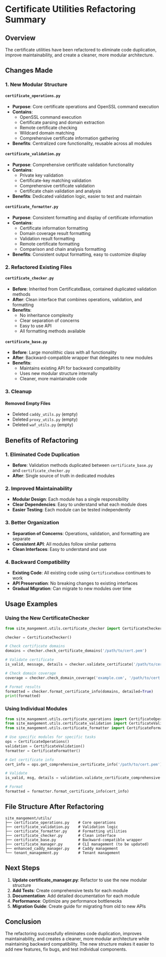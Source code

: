 # Certificate Utilities Refactoring Summary

## Overview
The certificate utilities have been refactored to eliminate code duplication, improve maintainability, and create a cleaner, more modular architecture.

## Changes Made

### 1. New Modular Structure

#### `certificate_operations.py`
- **Purpose**: Core certificate operations and OpenSSL command execution
- **Contains**: 
  - OpenSSL command execution
  - Certificate parsing and domain extraction
  - Remote certificate checking
  - Wildcard domain matching
  - Comprehensive certificate information gathering
- **Benefits**: Centralized core functionality, reusable across all modules

#### `certificate_validation.py`
- **Purpose**: Comprehensive certificate validation functionality
- **Contains**:
  - Private key validation
  - Certificate-key matching validation
  - Comprehensive certificate validation
  - Certificate chain validation and analysis
- **Benefits**: Dedicated validation logic, easier to test and maintain

#### `certificate_formatter.py`
- **Purpose**: Consistent formatting and display of certificate information
- **Contains**:
  - Certificate information formatting
  - Domain coverage result formatting
  - Validation result formatting
  - Remote certificate formatting
  - Comparison and chain analysis formatting
- **Benefits**: Consistent output formatting, easy to customize display

### 2. Refactored Existing Files

#### `certificate_checker.py`
- **Before**: Inherited from CertificateBase, contained duplicated validation methods
- **After**: Clean interface that combines operations, validation, and formatting
- **Benefits**: 
  - No inheritance complexity
  - Clear separation of concerns
  - Easy to use API
  - All formatting methods available

#### `certificate_base.py`
- **Before**: Large monolithic class with all functionality
- **After**: Backward-compatible wrapper that delegates to new modules
- **Benefits**:
  - Maintains existing API for backward compatibility
  - Uses new modular structure internally
  - Cleaner, more maintainable code

### 3. Cleanup

#### Removed Empty Files
- Deleted `caddy_utils.py` (empty)
- Deleted `proxy_utils.py` (empty)  
- Deleted `waf_utils.py` (empty)

## Benefits of Refactoring

### 1. Eliminated Code Duplication
- **Before**: Validation methods duplicated between `certificate_base.py` and `certificate_checker.py`
- **After**: Single source of truth in dedicated modules

### 2. Improved Maintainability
- **Modular Design**: Each module has a single responsibility
- **Clear Dependencies**: Easy to understand what each module does
- **Easier Testing**: Each module can be tested independently

### 3. Better Organization
- **Separation of Concerns**: Operations, validation, and formatting are separate
- **Consistent API**: All modules follow similar patterns
- **Clean Interfaces**: Easy to understand and use

### 4. Backward Compatibility
- **Existing Code**: All existing code using `CertificateBase` continues to work
- **API Preservation**: No breaking changes to existing interfaces
- **Gradual Migration**: Can migrate to new modules over time

## Usage Examples

### Using the New CertificateChecker
```python
from site_mangement.utils.certificate_checker import CertificateChecker

checker = CertificateChecker()

# Check certificate domains
domains = checker.check_certificate_domains('/path/to/cert.pem')

# Validate certificate
is_valid, message, details = checker.validate_certificate('/path/to/cert.pem')

# Check domain coverage
coverage = checker.check_domain_coverage('example.com', '/path/to/cert.pem')

# Format results
formatted = checker.format_certificate_info(domains, detailed=True)
print(formatted)
```

### Using Individual Modules
```python
from site_mangement.utils.certificate_operations import CertificateOperations
from site_mangement.utils.certificate_validation import CertificateValidation
from site_mangement.utils.certificate_formatter import CertificateFormatter

# Use specific modules for specific tasks
ops = CertificateOperations()
validation = CertificateValidation()
formatter = CertificateFormatter()

# Get certificate info
cert_info = ops.get_comprehensive_certificate_info('/path/to/cert.pem')

# Validate
is_valid, msg, details = validation.validate_certificate_comprehensive('/path/to/cert.pem')

# Format
formatted = formatter.format_certificate_info(cert_info)
```

## File Structure After Refactoring

```
site_mangement/utils/
├── certificate_operations.py    # Core operations
├── certificate_validation.py    # Validation logic
├── certificate_formatter.py     # Formatting utilities
├── certificate_checker.py       # Clean interface
├── certificate_base.py          # Backward-compatible wrapper
├── certificate_manager.py       # CLI management (to be updated)
├── enhanced_caddy_manager.py    # Caddy management
└── tenant_management.py         # Tenant management
```

## Next Steps

1. **Update certificate_manager.py**: Refactor to use the new modular structure
2. **Add Tests**: Create comprehensive tests for each module
3. **Documentation**: Add detailed documentation for each module
4. **Performance**: Optimize any performance bottlenecks
5. **Migration Guide**: Create guide for migrating from old to new APIs

## Conclusion

The refactoring successfully eliminates code duplication, improves maintainability, and creates a cleaner, more modular architecture while maintaining backward compatibility. The new structure makes it easier to add new features, fix bugs, and test individual components.



